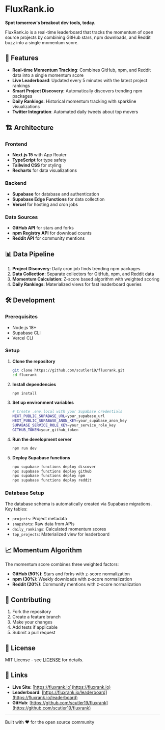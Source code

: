 # FluxRank.io

**Spot tomorrow's breakout dev tools, today.**

FluxRank.io is a real-time leaderboard that tracks the momentum of open source projects by combining GitHub stars, npm downloads, and Reddit buzz into a single momentum score.

## 🚀 Features

- **Real-time Momentum Tracking**: Combines GitHub, npm, and Reddit data into a single momentum score
- **Live Leaderboard**: Updated every 5 minutes with the latest project rankings
- **Smart Project Discovery**: Automatically discovers trending npm packages
- **Daily Rankings**: Historical momentum tracking with sparkline visualizations
- **Twitter Integration**: Automated daily tweets about top movers

## 🏗️ Architecture

### Frontend
- **Next.js 15** with App Router
- **TypeScript** for type safety
- **Tailwind CSS** for styling
- **Recharts** for data visualizations

### Backend
- **Supabase** for database and authentication
- **Supabase Edge Functions** for data collection
- **Vercel** for hosting and cron jobs

### Data Sources
- **GitHub API** for stars and forks
- **npm Registry API** for download counts
- **Reddit API** for community mentions

## 📊 Data Pipeline

1. **Project Discovery**: Daily cron job finds trending npm packages
2. **Data Collection**: Separate collectors for GitHub, npm, and Reddit data
3. **Momentum Calculation**: Z-score based algorithm with weighted scoring
4. **Daily Rankings**: Materialized views for fast leaderboard queries

## 🛠️ Development

### Prerequisites
- Node.js 18+
- Supabase CLI
- Vercel CLI

### Setup

1. **Clone the repository**
   ```bash
   git clone https://github.com/scutler19/fluxrank.git
   cd fluxrank
   ```

2. **Install dependencies**
   ```bash
   npm install
   ```

3. **Set up environment variables**
   ```bash
   # Create .env.local with your Supabase credentials
   NEXT_PUBLIC_SUPABASE_URL=your_supabase_url
   NEXT_PUBLIC_SUPABASE_ANON_KEY=your_supabase_anon_key
   SUPABASE_SERVICE_ROLE_KEY=your_service_role_key
   GITHUB_TOKEN=your_github_token
   ```

4. **Run the development server**
   ```bash
   npm run dev
   ```

5. **Deploy Supabase functions**
   ```bash
   npx supabase functions deploy discover
   npx supabase functions deploy github
   npx supabase functions deploy npm
   npx supabase functions deploy reddit
   ```

### Database Setup

The database schema is automatically created via Supabase migrations. Key tables:

- `projects`: Project metadata
- `snapshots`: Raw data from APIs
- `daily_rankings`: Calculated momentum scores
- `top_projects`: Materialized view for leaderboard

## 📈 Momentum Algorithm

The momentum score combines three weighted factors:
- **GitHub (50%)**: Stars and forks with z-score normalization
- **npm (30%)**: Weekly downloads with z-score normalization  
- **Reddit (20%)**: Community mentions with z-score normalization

## 🤝 Contributing

1. Fork the repository
2. Create a feature branch
3. Make your changes
4. Add tests if applicable
5. Submit a pull request

## 📄 License

MIT License - see [LICENSE](LICENSE) for details.

## 🔗 Links

- **Live Site**: [https://fluxrank.io](https://fluxrank.io)
- **Leaderboard**: [https://fluxrank.io/leaderboard](https://fluxrank.io/leaderboard)
- **GitHub**: [https://github.com/scutler19/fluxrank](https://github.com/scutler19/fluxrank)

---

Built with ❤️ for the open source community
